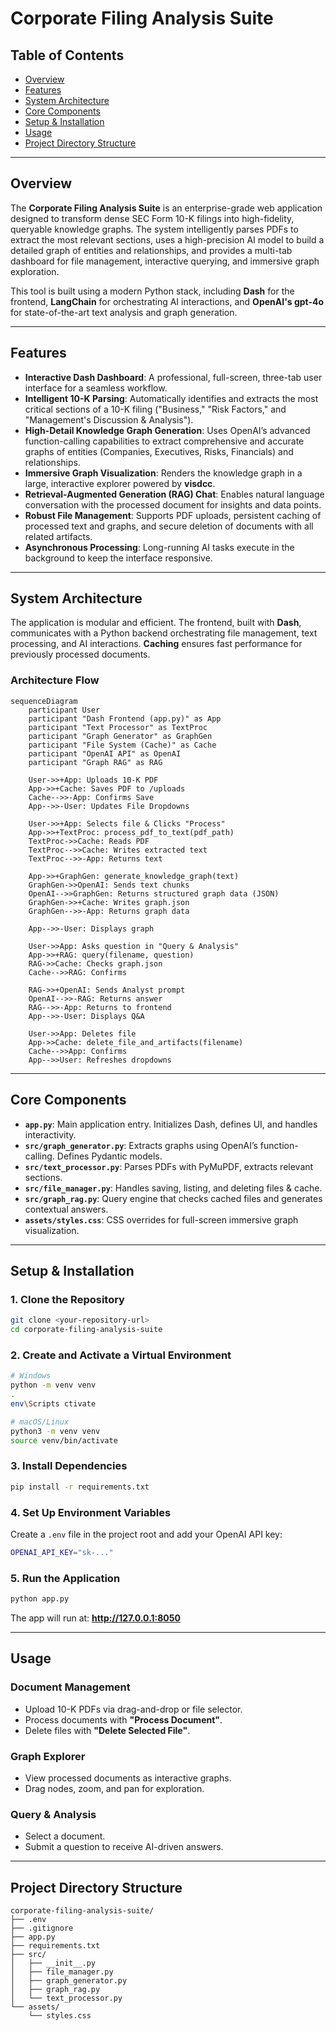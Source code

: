 # Corporate Filing Analysis Suite

## Table of Contents
- [Overview](#overview)
- [Features](#features)
- [System Architecture](#system-architecture)
- [Core Components](#core-components)
- [Setup & Installation](#setup--installation)
- [Usage](#usage)
- [Project Directory Structure](#project-directory-structure)

---

## Overview
The **Corporate Filing Analysis Suite** is an enterprise-grade web application designed to transform dense SEC Form 10-K filings into high-fidelity, queryable knowledge graphs. The system intelligently parses PDFs to extract the most relevant sections, uses a high-precision AI model to build a detailed graph of entities and relationships, and provides a multi-tab dashboard for file management, interactive querying, and immersive graph exploration.

This tool is built using a modern Python stack, including **Dash** for the frontend, **LangChain** for orchestrating AI interactions, and **OpenAI's gpt-4o** for state-of-the-art text analysis and graph generation.

---

## Features
- **Interactive Dash Dashboard**: A professional, full-screen, three-tab user interface for a seamless workflow.  
- **Intelligent 10-K Parsing**: Automatically identifies and extracts the most critical sections of a 10-K filing ("Business," "Risk Factors," and "Management's Discussion & Analysis").  
- **High-Detail Knowledge Graph Generation**: Uses OpenAI’s advanced function-calling capabilities to extract comprehensive and accurate graphs of entities (Companies, Executives, Risks, Financials) and relationships.  
- **Immersive Graph Visualization**: Renders the knowledge graph in a large, interactive explorer powered by **visdcc**.  
- **Retrieval-Augmented Generation (RAG) Chat**: Enables natural language conversation with the processed document for insights and data points.  
- **Robust File Management**: Supports PDF uploads, persistent caching of processed text and graphs, and secure deletion of documents with all related artifacts.  
- **Asynchronous Processing**: Long-running AI tasks execute in the background to keep the interface responsive.  

---

## System Architecture
The application is modular and efficient. The frontend, built with **Dash**, communicates with a Python backend orchestrating file management, text processing, and AI interactions. **Caching** ensures fast performance for previously processed documents.

### Architecture Flow
```mermaid
sequenceDiagram
    participant User
    participant "Dash Frontend (app.py)" as App
    participant "Text Processor" as TextProc
    participant "Graph Generator" as GraphGen
    participant "File System (Cache)" as Cache
    participant "OpenAI API" as OpenAI
    participant "Graph RAG" as RAG

    User->>+App: Uploads 10-K PDF
    App->>+Cache: Saves PDF to /uploads
    Cache-->>-App: Confirms Save
    App-->>-User: Updates File Dropdowns

    User->>+App: Selects file & Clicks "Process"
    App->>+TextProc: process_pdf_to_text(pdf_path)
    TextProc->>Cache: Reads PDF
    TextProc-->>Cache: Writes extracted text
    TextProc-->>-App: Returns text

    App->>+GraphGen: generate_knowledge_graph(text)
    GraphGen->>OpenAI: Sends text chunks
    OpenAI-->>GraphGen: Returns structured graph data (JSON)
    GraphGen->>+Cache: Writes graph.json
    GraphGen-->>-App: Returns graph data

    App-->>-User: Displays graph

    User->>App: Asks question in "Query & Analysis"
    App->>+RAG: query(filename, question)
    RAG->>Cache: Checks graph.json
    Cache-->>RAG: Confirms

    RAG->>+OpenAI: Sends Analyst prompt
    OpenAI-->>-RAG: Returns answer
    RAG-->>-App: Returns to frontend
    App-->>-User: Displays Q&A

    User->>App: Deletes file
    App->>Cache: delete_file_and_artifacts(filename)
    Cache-->>App: Confirms
    App-->>User: Refreshes dropdowns
```

---

## Core Components
- **`app.py`**: Main application entry. Initializes Dash, defines UI, and handles interactivity.  
- **`src/graph_generator.py`**: Extracts graphs using OpenAI’s function-calling. Defines Pydantic models.  
- **`src/text_processor.py`**: Parses PDFs with PyMuPDF, extracts relevant sections.  
- **`src/file_manager.py`**: Handles saving, listing, and deleting files & cache.  
- **`src/graph_rag.py`**: Query engine that checks cached files and generates contextual answers.  
- **`assets/styles.css`**: CSS overrides for full-screen immersive graph visualization.  

---

## Setup & Installation

### 1. Clone the Repository
```bash
git clone <your-repository-url>
cd corporate-filing-analysis-suite
```

### 2. Create and Activate a Virtual Environment
```bash
# Windows
python -m venv venv
.
env\Scripts ctivate

# macOS/Linux
python3 -m venv venv
source venv/bin/activate
```

### 3. Install Dependencies
```bash
pip install -r requirements.txt
```

### 4. Set Up Environment Variables
Create a `.env` file in the project root and add your OpenAI API key:
```bash
OPENAI_API_KEY="sk-..."
```

### 5. Run the Application
```bash
python app.py
```
The app will run at: **http://127.0.0.1:8050**

---

## Usage

### Document Management
- Upload 10-K PDFs via drag-and-drop or file selector.  
- Process documents with **"Process Document"**.  
- Delete files with **"Delete Selected File"**.  

### Graph Explorer
- View processed documents as interactive graphs.  
- Drag nodes, zoom, and pan for exploration.  

### Query & Analysis
- Select a document.  
- Submit a question to receive AI-driven answers.  

---

## Project Directory Structure
```
corporate-filing-analysis-suite/
├── .env
├── .gitignore
├── app.py
├── requirements.txt
├── src/
│   ├── __init__.py
│   ├── file_manager.py
│   ├── graph_generator.py
│   ├── graph_rag.py
│   └── text_processor.py
└── assets/
    └── styles.css
```
